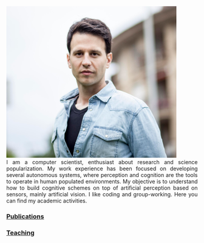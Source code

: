 <img src="/images/profile-picture-0.png" data-canonical-src="/images/profile-picture-0.png" width="448" height="400" />

<div style="text-align: justify">
I am a computer scientist, enthusiast about research and science popularization. My work experience has been focused on developing several autonomous systems, where perception and cognition are the tools to operate in human populated environments. My objective is to understand how to build cognitive schemes on top of artificial perception based on sensors, mainly artificial vision. I like coding and group-working. Here you can find my academic activities.
</div>

### [Publications](https://scholar.google.es/citations?user=_1wx6NoAAAAJ&hl=en&oi=ao)
### [Teaching](teaching.md)
